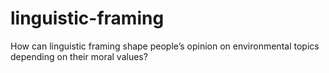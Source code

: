 # linguistic-framing
How can linguistic framing shape people’s opinion on environmental topics depending on their moral values?
